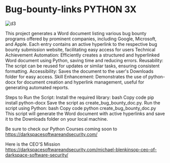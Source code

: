 # Bug-bounty-links PYTHON 3X


![d3](https://github.com/user-attachments/assets/bc7d6ab9-ff51-4461-a439-539c02f6bb95)

This project generates a Word document listing various bug bounty programs offered by prominent companies, including Google, Microsoft, and Apple. Each entry contains an active hyperlink to the respective bug bounty submission website, facilitating easy access for users
Technical Achievement
Automation: Efficiently creates a structured and hyperlinked Word document using Python, saving time and reducing errors.
Reusability: The script can be reused for updates or similar tasks, ensuring consistent formatting.
Accessibility: Saves the document to the user's Downloads folder for easy access.
Skill Enhancement: Demonstrates the use of python-docx for document creation and hyperlink management, useful for generating automated reports.

Steps to Run the Script:
Install the required library:
bash
Copy code
pip install python-docx
Save the script as create_bug_bounty_doc.py.
Run the script using Python:
bash
Copy code
python create_bug_bounty_doc.py
This script will generate the Word document with active hyperlinks and save it to the Downloads folder on your local machine.

Be sure to check our Python Courses coming soon to 
https://darkspacesoftwareandsecurity.com/

Here is the CEO'S Mission
https://darkspacesoftwareandsecurity.com/michael-blenkinsop-ceo-of-darkspace-software-security/
